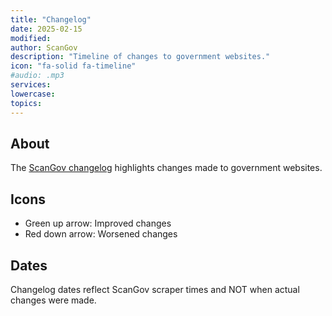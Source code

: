 ```yaml
---
title: "Changelog"
date: 2025-02-15
modified: 
author: ScanGov
description: "Timeline of changes to government websites."
icon: "fa-solid fa-timeline"
#audio: .mp3
services:
lowercase:
topics:
---
```


## About

The [ScanGov changelog](https://scangov.org/changelog) highlights changes made to government websites.

## Icons

- Green up arrow: Improved changes
- Red down arrow: Worsened changes

## Dates

Changelog dates reflect ScanGov scraper times and NOT when actual changes were made.